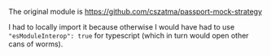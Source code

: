 The original module is https://github.com/cszatma/passport-mock-strategy

I had to locally import it because otherwise I would have had to use `"esModuleInterop": true` for typescript (which in turn would open other cans of worms).
